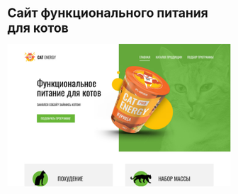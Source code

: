 <h1>Сайт функционального питания для котов</h1>
<img src="source/img/preview.jpg" alt="Preview of site Cat Energy">
